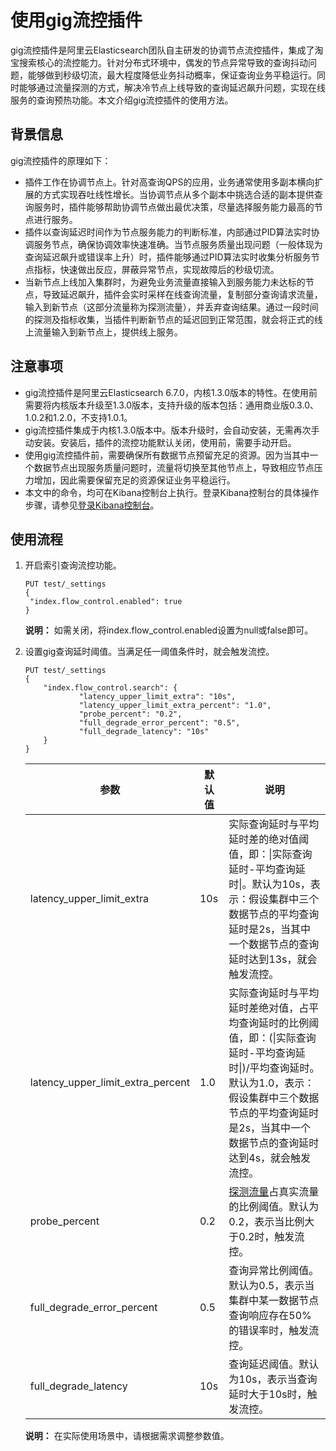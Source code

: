 # 使用gig流控插件

gig流控插件是阿里云Elasticsearch团队自主研发的协调节点流控插件，集成了淘宝搜索核心的流控能力。针对分布式环境中，偶发的节点异常导致的查询抖动问题，能够做到秒级切流，最大程度降低业务抖动概率，保证查询业务平稳运行。同时能够通过流量探测的方式，解决冷节点上线导致的查询延迟飙升问题，实现在线服务的查询预热功能。本文介绍gig流控插件的使用方法。

## 背景信息

gig流控插件的原理如下：

-   插件工作在协调节点上。针对高查询QPS的应用，业务通常使用多副本横向扩展的方式实现吞吐线性增长。当协调节点从多个副本中挑选合适的副本提供查询服务时，插件能够帮助协调节点做出最优决策，尽量选择服务能力最高的节点进行服务。
-   插件以查询延迟时间作为节点服务能力的判断标准，内部通过PID算法实时协调服务节点，确保协调效率快速准确。当节点服务质量出现问题（一般体现为查询延迟飙升或错误率上升）时，插件能够通过PID算法实时收集分析服务节点指标，快速做出反应，屏蔽异常节点，实现故障后的秒级切流。
-   当新节点上线加入集群时，为避免业务流量直接输入到服务能力未达标的节点，导致延迟飙升，插件会实时采样在线查询流量，复制部分查询请求流量，输入到新节点（这部分流量称为探测流量），并丢弃查询结果。通过一段时间的探测及指标收集，当插件判断新节点的延迟回到正常范围，就会将正式的线上流量输入到新节点上，提供线上服务。

## 注意事项

-   gig流控插件是阿里云Elasticsearch 6.7.0，内核1.3.0版本的特性。在使用前需要将内核版本升级至1.3.0版本，支持升级的版本包括：通用商业版0.3.0、1.0.2和1.2.0，不支持1.0.1。
-   gig流控插件集成于内核1.3.0版本中。版本升级时，会自动安装，无需再次手动安装。安装后，插件的流控功能默认关闭，使用前，需要手动开启。
-   使用gig流控插件前，需要确保所有数据节点预留充足的资源。因为当其中一个数据节点出现服务质量问题时，流量将切换至其他节点上，导致相应节点压力增加，因此需要保留充足的资源保证业务平稳运行。
-   本文中的命令，均可在Kibana控制台上执行。登录Kibana控制台的具体操作步骤，请参见[登录Kibana控制台](/intl.zh-CN/实例管理/可视化控制/Kibana/登录Kibana控制台.md)。

## 使用流程

1.  开启索引查询流控功能。

    ```
    PUT test/_settings
    {
     "index.flow_control.enabled": true
    }
    ```

    **说明：** 如需关闭，将index.flow\_control.enabled设置为null或false即可。

2.  设置gig查询延时阈值。当满足任一阈值条件时，就会触发流控。

    ```
    PUT test/_settings
    {
        "index.flow_control.search": {
                "latency_upper_limit_extra": "10s", 
                "latency_upper_limit_extra_percent": "1.0", 
                "probe_percent": "0.2",
                "full_degrade_error_percent": "0.5", 
                "full_degrade_latency": "10s" 
        }
    }
    ```

    |参数|默认值|说明|
    |--|---|--|
    |latency\_upper\_limit\_extra|10s|实际查询延时与平均延时差的绝对值阈值，即：\|实际查询延时-平均查询延时\|。默认为10s，表示：假设集群中三个数据节点的平均查询延时是2s，当其中一个数据节点的查询延时达到13s，就会触发流控。|
    |latency\_upper\_limit\_extra\_percent|1.0|实际查询延时与平均延时差绝对值，占平均查询延时的比例阈值，即：\(\|实际查询延时-平均查询延时\|\)/平均查询延时。默认为1.0，表示：假设集群中三个数据节点的平均查询延时是2s，当其中一个数据节点的查询延时达到4s，就会触发流控。|
    |probe\_percent|0.2|[探测流量](#section_ad3_tgr_pk8)占真实流量的比例阈值。默认为0.2，表示当比例大于0.2时，触发流控。|
    |full\_degrade\_error\_percent|0.5|查询异常比例阈值。默认为0.5，表示当集群中某一数据节点查询响应存在50%的错误率时，触发流控。|
    |full\_degrade\_latency|10s|查询延迟阈值。默认为10s，表示当查询延时大于10s时，触发流控。|

    **说明：** 在实际使用场景中，请根据需求调整参数值。


